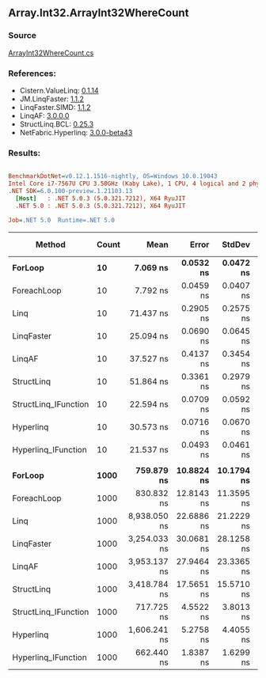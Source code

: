 ﻿## Array.Int32.ArrayInt32WhereCount

### Source
[ArrayInt32WhereCount.cs](../LinqBenchmarks/Array/Int32/ArrayInt32WhereCount.cs)

### References:
- Cistern.ValueLinq: [0.1.14](https://www.nuget.org/packages/Cistern.ValueLinq/0.1.14)
- JM.LinqFaster: [1.1.2](https://www.nuget.org/packages/JM.LinqFaster/1.1.2)
- LinqFaster.SIMD: [1.1.2](https://www.nuget.org/packages/LinqFaster.SIMD/1.0.3)
- LinqAF: [3.0.0.0](https://www.nuget.org/packages/LinqAF/3.0.0.0)
- StructLinq.BCL: [0.25.3](https://www.nuget.org/packages/StructLinq.BCL/0.25.3)
- NetFabric.Hyperlinq: [3.0.0-beta43](https://www.nuget.org/packages/NetFabric.Hyperlinq/3.0.0-beta43)

### Results:
``` ini

BenchmarkDotNet=v0.12.1.1516-nightly, OS=Windows 10.0.19043
Intel Core i7-7567U CPU 3.50GHz (Kaby Lake), 1 CPU, 4 logical and 2 physical cores
.NET SDK=6.0.100-preview.1.21103.13
  [Host]   : .NET 5.0.3 (5.0.321.7212), X64 RyuJIT
  .NET 5.0 : .NET 5.0.3 (5.0.321.7212), X64 RyuJIT

Job=.NET 5.0  Runtime=.NET 5.0  

```
|               Method | Count |         Mean |      Error |     StdDev | Ratio | RatioSD |  Gen 0 | Gen 1 | Gen 2 | Allocated |
|--------------------- |------ |-------------:|-----------:|-----------:|------:|--------:|-------:|------:|------:|----------:|
|              **ForLoop** |    **10** |     **7.069 ns** |  **0.0532 ns** |  **0.0472 ns** |  **1.00** |    **0.00** |      **-** |     **-** |     **-** |         **-** |
|          ForeachLoop |    10 |     7.792 ns |  0.0459 ns |  0.0407 ns |  1.10 |    0.01 |      - |     - |     - |         - |
|                 Linq |    10 |    71.437 ns |  0.2905 ns |  0.2575 ns | 10.11 |    0.08 | 0.0153 |     - |     - |      32 B |
|           LinqFaster |    10 |    25.094 ns |  0.0690 ns |  0.0645 ns |  3.55 |    0.02 |      - |     - |     - |         - |
|               LinqAF |    10 |    37.527 ns |  0.4137 ns |  0.3454 ns |  5.31 |    0.05 |      - |     - |     - |         - |
|           StructLinq |    10 |    51.864 ns |  0.3361 ns |  0.2979 ns |  7.34 |    0.07 | 0.0306 |     - |     - |      64 B |
| StructLinq_IFunction |    10 |    22.594 ns |  0.0709 ns |  0.0592 ns |  3.20 |    0.02 |      - |     - |     - |         - |
|            Hyperlinq |    10 |    30.573 ns |  0.0716 ns |  0.0670 ns |  4.32 |    0.03 |      - |     - |     - |         - |
|  Hyperlinq_IFunction |    10 |    21.537 ns |  0.0493 ns |  0.0461 ns |  3.05 |    0.02 |      - |     - |     - |         - |
|                      |       |              |            |            |       |         |        |       |       |           |
|              **ForLoop** |  **1000** |   **759.879 ns** | **10.8824 ns** | **10.1794 ns** |  **1.00** |    **0.00** |      **-** |     **-** |     **-** |         **-** |
|          ForeachLoop |  1000 |   830.832 ns | 12.8143 ns | 11.3595 ns |  1.09 |    0.02 |      - |     - |     - |         - |
|                 Linq |  1000 | 8,938.050 ns | 22.6886 ns | 21.2229 ns | 11.76 |    0.16 | 0.0153 |     - |     - |      32 B |
|           LinqFaster |  1000 | 3,254.033 ns | 30.0681 ns | 28.1258 ns |  4.28 |    0.08 |      - |     - |     - |         - |
|               LinqAF |  1000 | 3,953.137 ns | 27.9464 ns | 23.3365 ns |  5.20 |    0.06 |      - |     - |     - |         - |
|           StructLinq |  1000 | 3,418.784 ns | 17.5651 ns | 15.5710 ns |  4.50 |    0.06 | 0.0305 |     - |     - |      64 B |
| StructLinq_IFunction |  1000 |   717.725 ns |  4.5522 ns |  3.8013 ns |  0.94 |    0.01 |      - |     - |     - |         - |
|            Hyperlinq |  1000 | 1,606.241 ns |  5.2758 ns |  4.4055 ns |  2.11 |    0.03 |      - |     - |     - |         - |
|  Hyperlinq_IFunction |  1000 |   662.440 ns |  1.8387 ns |  1.6299 ns |  0.87 |    0.01 |      - |     - |     - |         - |
